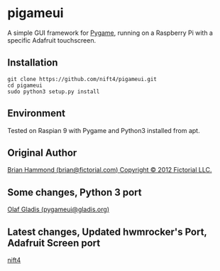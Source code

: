 # pigameui

A simple GUI framework for [Pygame](http://www.pygame.org), running on a Raspberry Pi with a specific Adafruit touchscreen.


## Installation
    git clone https://github.com/nift4/pigameui.git
    cd pigameui
    sudo python3 setup.py install

## Environment

Tested on Raspian 9 with Pygame and Python3 installed from apt.

## Original Author

[Brian Hammond (brian@fictorial.com) Copyright © 2012 Fictorial LLC.](https://github.com/fictorial)

## Some changes, Python 3 port

[Olaf Gladis (pygameui@gladis.org)](https://github.com/hwmrocker)

## Latest changes, Updated hwmrocker's Port, Adafruit Screen port

[nift4](https://git.io/nift4_profile)
